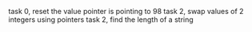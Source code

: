 task 0, reset the value pointer is pointing to 98
task 2, swap values of 2 integers using pointers
task 2, find the length of a string
